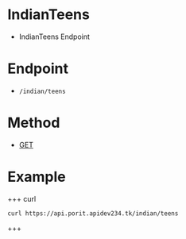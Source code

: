 # IndianTeens
- IndianTeens Endpoint

# Endpoint
- `/indian/teens` 

# Method
- [GET](https://developer.mozilla.org/en-US/docs/Web/HTTP/Methods/GET)

# Example
+++ curl
``` 
curl https://api.porit.apidev234.tk/indian/teens
``` 
+++